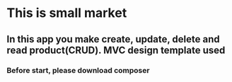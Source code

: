 <h1>This is small market</h1>
<h2>In this app you make create, update, delete and read product(CRUD). MVC design template used</h2>
<h3>Before start, please download composer</h3>
